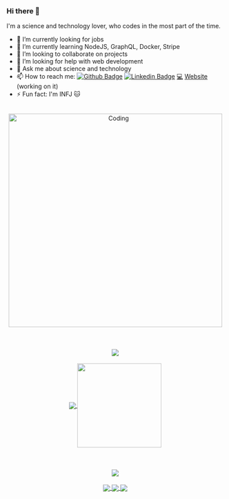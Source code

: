 ### Hi there 👋
I'm a science and technology lover, who codes in the most part of the time.

- 🔭 I’m currently looking for jobs
- 🌱 I’m currently learning NodeJS, GraphQL, Docker, Stripe
- 👯 I’m looking to collaborate on projects
- 🤔 I’m looking for help with web development
- 💬 Ask me about science and technology
- 📫 How to reach me: [![Github Badge](https://img.shields.io/badge/-Github-000?style=flat-square&logo=Github&logoColor=white&link=https://www.linkedin.com/in/edmilson-filho)](https://github.com/EdmilsonFerreiraF)
[![Linkedin Badge](https://img.shields.io/badge/-LinkedIn-blue?style=flat-square&logo=Linkedin&logoColor=white&link=https://www.linkedin.com/in/edmilson-filho/)](https://www.linkedin.com/in/edmilson-filho/) [💻](https://edmilsonferreira.netlify.app/) [Website](https://edmilsonferreira.netlify.app/) (working on it)
- ⚡ Fun fact: I'm INFJ :cat:

<br/>

<div align="center">
  <img align="center" alt="Coding" width="495"src="https://cdn.hobbyconsolas.com/sites/navi.axelspringer.es/public/styles/980px/public/media/image/2020/05/final-fantasy-xiv-1948935.jpg?itok=th-Gpmp4">
</div>
<br/>
<br/>
<br/>

<div align="center">
  <a href="https://git.io/streak-stats">
  <!--   [![GitHub Streak](http://github-readme-streak-stats.herokuapp.com?user=edmilsonferreiraf&theme=radical&date_format=M%20j%5B%2C%20Y%5D)](https://git.io/streak-stats) -->
    <img align="center" src="http://github-readme-streak-stats.herokuapp.com?user=edmilsonferreiraf&theme=radical&date_format=M%20j%5B%2C%20Y%5D" />
  </a>
  <br/><br/>
  <a href="https://github.com/anuraghazra">
    <img align="center" src="https://github-readme-stats.vercel.app/api?username=edmilsonferreiraf&show_icons=true&theme=radical" />
  </a>
  <a href="https://github.com/anuraghazra/github-readme-stats">
    <img align="center" height="195" src="https://github-readme-stats.vercel.app/api/top-langs/?username=edmilsonferreiraf&theme=radical&layout=compact&langs_count=8" />
  </a>
</div>

<br/>
<br/>
<br/>

<div width="100%" align="center">
  <a href="https://github.com/anuraghazra/github-readme-stats">
    <img align="center" src="https://github-readme-stats.vercel.app/api/wakatime/?username=@edmilsonferreiraf" />
  </a>
  <br/>

  <br/>
  <a href="https://github.com/EdmilsonFerreiraF/react_social_media">
    <img align="center" src="https://github-readme-stats.vercel.app/api/pin/?username=edmilsonferreiraf&repo=react_social_media" />
  </a>
  <a href="https://github.com/edmilsonferreiraf/lama-frontend">
    <img align="center" src="https://github-readme-stats.vercel.app/api/pin/?username=edmilsonferreiraf&repo=lama-frontend" />
  </a>
  <a href="https://github.com/edmilsonferreiraf/loja-virtual">
    <img align="center" src="https://github-readme-stats.vercel.app/api/pin/?username=edmilsonferreiraf&repo=loja-virtual" />
  </a>
</div>
